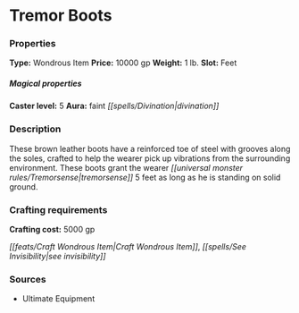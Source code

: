 ﻿---
Title: "Tremor Boots"
Type: "Wondrous Item"
Price: "10000 gp"
Weight: "1 lb."
Slot: "Feet"
Caster level: "5"
Aura: "faint divination"
Description: |
  "These brown leather boots have a reinforced toe of steel with grooves along the soles, crafted to help the wearer pick up vibrations from the surrounding environment. These boots grant the wearer tremorsense 5 feet as long as he is standing on solid ground."
Crafting cost: "5000 gp"
Sources: "['Ultimate Equipment']"
---

# Tremor Boots

### Properties

**Type:** Wondrous Item **Price:** 10000 gp **Weight:** 1 lb. **Slot:** Feet

##### Magical properties

**Caster level:** 5 **Aura:** faint _[[spells/Divination|divination]]_

### Description

These brown leather boots have a reinforced toe of steel with grooves along the soles, crafted to help the wearer pick up vibrations from the surrounding environment. These boots grant the wearer _[[universal monster rules/Tremorsense|tremorsense]]_ 5 feet as long as he is standing on solid ground.

### Crafting requirements

**Crafting cost:** 5000 gp

_[[feats/Craft Wondrous Item|Craft Wondrous Item]]_, _[[spells/See Invisibility|see invisibility]]_

### Sources

* Ultimate Equipment